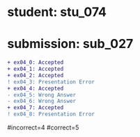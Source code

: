 # student: stu_074
# submission: sub_027

```diff
+ ex04_0: Accepted
+ ex04_1: Accepted
+ ex04_2: Accepted
! ex04_3: Presentation Error
+ ex04_4: Accepted
- ex04_5: Wrong Answer
- ex04_6: Wrong Answer
+ ex04_7: Accepted
! ex04_8: Presentation Error
```
#incorrect=4
#correct=5
